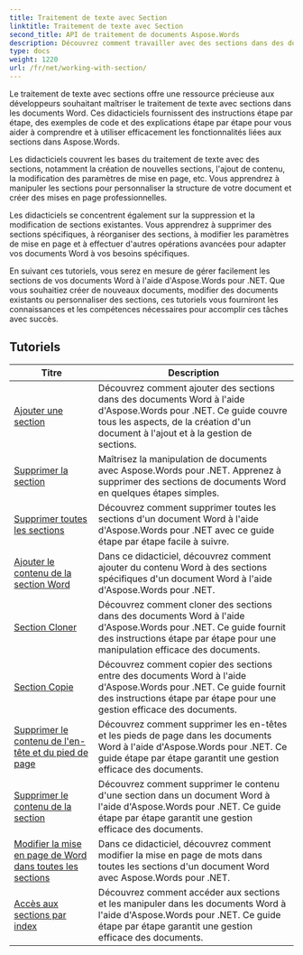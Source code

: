 ```yaml
---
title: Traitement de texte avec Section
linktitle: Traitement de texte avec Section
second_title: API de traitement de documents Aspose.Words
description: Découvrez comment travailler avec des sections dans des documents Word à l'aide d'Aspose.Words pour .NET. Tutoriels étape par étape avec exemple de code pour créer, modifier et formater des sections de manière efficace.
type: docs
weight: 1220
url: /fr/net/working-with-section/
---
```

Le traitement de texte avec sections offre une ressource précieuse aux développeurs souhaitant maîtriser le traitement de texte avec sections dans les documents Word. Ces didacticiels fournissent des instructions étape par étape, des exemples de code et des explications étape par étape pour vous aider à comprendre et à utiliser efficacement les fonctionnalités liées aux sections dans Aspose.Words.

Les didacticiels couvrent les bases du traitement de texte avec des sections, notamment la création de nouvelles sections, l'ajout de contenu, la modification des paramètres de mise en page, etc. Vous apprendrez à manipuler les sections pour personnaliser la structure de votre document et créer des mises en page professionnelles.

Les didacticiels se concentrent également sur la suppression et la modification de sections existantes. Vous apprendrez à supprimer des sections spécifiques, à réorganiser des sections, à modifier les paramètres de mise en page et à effectuer d'autres opérations avancées pour adapter vos documents Word à vos besoins spécifiques.

En suivant ces tutoriels, vous serez en mesure de gérer facilement les sections de vos documents Word à l'aide d'Aspose.Words pour .NET. Que vous souhaitiez créer de nouveaux documents, modifier des documents existants ou personnaliser des sections, ces tutoriels vous fourniront les connaissances et les compétences nécessaires pour accomplir ces tâches avec succès.

 ## Tutoriels
| Titre | Description |
| --- | --- |
| [Ajouter une section](./add-section/) | Découvrez comment ajouter des sections dans des documents Word à l'aide d'Aspose.Words pour .NET. Ce guide couvre tous les aspects, de la création d'un document à l'ajout et à la gestion de sections. |
| [Supprimer la section](./delete-section/) | Maîtrisez la manipulation de documents avec Aspose.Words pour .NET. Apprenez à supprimer des sections de documents Word en quelques étapes simples. |
| [Supprimer toutes les sections](./delete-all-sections/) | Découvrez comment supprimer toutes les sections d'un document Word à l'aide d'Aspose.Words pour .NET avec ce guide étape par étape facile à suivre. |
| [Ajouter le contenu de la section Word](./append-section-content/) | Dans ce didacticiel, découvrez comment ajouter du contenu Word à des sections spécifiques d'un document Word à l'aide d'Aspose.Words pour .NET.  |
| [Section Cloner](./clone-section/) | Découvrez comment cloner des sections dans des documents Word à l'aide d'Aspose.Words pour .NET. Ce guide fournit des instructions étape par étape pour une manipulation efficace des documents. |
| [Section Copie](./copy-section/) | Découvrez comment copier des sections entre des documents Word à l'aide d'Aspose.Words pour .NET. Ce guide fournit des instructions étape par étape pour une gestion efficace des documents. |
| [Supprimer le contenu de l'en-tête et du pied de page](./delete-header-footer-content/) | Découvrez comment supprimer les en-têtes et les pieds de page dans les documents Word à l'aide d'Aspose.Words pour .NET. Ce guide étape par étape garantit une gestion efficace des documents.  |
| [Supprimer le contenu de la section](./delete-section-content/) | Découvrez comment supprimer le contenu d'une section dans un document Word à l'aide d'Aspose.Words pour .NET. Ce guide étape par étape garantit une gestion efficace des documents. |
| [Modifier la mise en page de Word dans toutes les sections](./modify-page-setup-in-all-sections/) | Dans ce didacticiel, découvrez comment modifier la mise en page de mots dans toutes les sections d'un document Word avec Aspose.Words pour .NET. |
| [Accès aux sections par index](./sections-access-by-index/) | Découvrez comment accéder aux sections et les manipuler dans les documents Word à l'aide d'Aspose.Words pour .NET. Ce guide étape par étape garantit une gestion efficace des documents. |